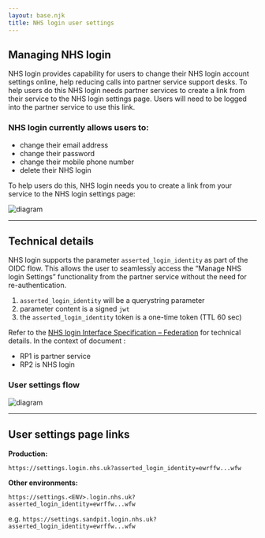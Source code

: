 ```yaml
---
layout: base.njk
title: NHS login user settings
---
```


## Managing NHS login

NHS login provides capability for users to change their NHS login account settings online, help reducing calls into partner service support desks. To help users do this NHS login needs partner services to create a link from their service to the NHS login settings page. Users will need to be logged into the partner service to use this link.

### NHS login currently allows users to:
- change their email address
- change their password
- change their mobile phone number
- delete their NHS login

To help users do this, NHS login needs you to create a link from your service to the NHS login settings page:

![diagram](nhslogin/images/example_settings_small.png)

---

## Technical details

NHS login supports the parameter `asserted_login_identity` as part of the OIDC flow. This allows the user to seamlessly access the “Manage NHS login Settings” functionality from the partner service without the need for re-authentication. 

1. `asserted_login_identity` will be a querystring parameter 
2. parameter content is a signed `jwt`
3. the `asserted_login_identity` token is a one-time token (TTL 60 sec)

Refer to the [NHS login Interface Specification – Federation](https://nhsconnect.github.io/nhslogin/interface-spec-doc/) for technical details. In the context of document :
- RP1 is partner service 
- RP2 is NHS login

### User settings flow

![diagram](https://github.com/nhsconnect/nhslogin/raw/files-into-markdown/src/images/SettingsDiagram_smaller.png "NHS login settings flow diagram")

---

## User settings page links

**Production:** 

`https://settings.login.nhs.uk?asserted_login_identity=ewrffw...wfw`

**Other environments:** 

`https://settings.<ENV>.login.nhs.uk?asserted_login_identity=ewrffw...wfw`

e.g. `https://settings.sandpit.login.nhs.uk?asserted_login_identity=ewrffw...wfw`


